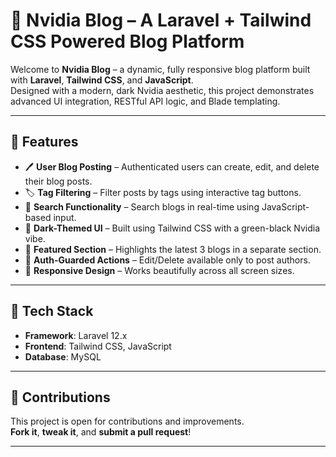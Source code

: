 # 📰 Nvidia Blog – A Laravel + Tailwind CSS Powered Blog Platform

Welcome to **Nvidia Blog** – a dynamic, fully responsive blog platform built with **Laravel**, **Tailwind CSS**, and **JavaScript**.  
Designed with a modern, dark Nvidia aesthetic, this project demonstrates advanced UI integration, RESTful API logic, and Blade templating.

---

## 🚀 Features

- 🖊️ **User Blog Posting** – Authenticated users can create, edit, and delete their blog posts.  
- 🏷️ **Tag Filtering** – Filter posts by tags using interactive tag buttons.  
- 🧠 **Search Functionality** – Search blogs in real-time using JavaScript-based input.  
- 🎨 **Dark-Themed UI** – Built using Tailwind CSS with a green-black Nvidia vibe.  
- 📅 **Featured Section** – Highlights the latest 3 blogs in a separate section.  
- 🔐 **Auth-Guarded Actions** – Edit/Delete available only to post authors.  
- 📲 **Responsive Design** – Works beautifully across all screen sizes.  

---

## 🧰 Tech Stack

- **Framework**: Laravel 12.x  
- **Frontend**: Tailwind CSS, JavaScript  
- **Database**: MySQL  

---

## 🙌 Contributions

This project is open for contributions and improvements.  
**Fork it**, **tweak it**, and **submit a pull request**!

---
